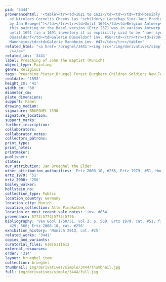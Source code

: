 ```yaml
---
pid: '3444'
provenancehtml: '<table><tr><td>1621 to 1622</td><td></td><td>Possibly in collection
  of Nicolaes Cornelis Cheeus (as "schilderye Lanschap Sint-Jans Predicatie gedaen
  by Jan Bruegel")</td></tr><tr><td>Until 1691</td><td>Belgium Antwerp</td><td>Either
  this painting or the Basel version (Ertz 257) was in various Antwerp collections
  until 1691 (in a 1691 inventory it is explicitly said to be "naer syn vader")</td></tr><tr><td>1719</td><td>Germany
  Düsseldorf</td><td>Galerie Düsseldorf inv. #50</td></tr><tr><td>1730</td><td>Germany
  Mannheim</td><td>Galerie Mannheim inv. #47</td></tr></table>'
related_html: "<a href='/brughel/3441'><img src='/img/derivatives/simple/3441/thumbnail.jpg'
  /></a>"
related_ids: '3441'
label: Preaching of John the Baptist (Munich)
object_type: Painting
genre: Religious
tags: Preaching Pieter_Bruegel Forest Burghers Children Soldiers New_Testament Saint
realdate: '1598'
height_cm: '41'
width_cm: '59'
diameter_cm:
plate_dimensions:
support: Panel
drawing_medium:
signature: BRUEGHEL 1598
signature_location:
support_marks:
further_inscription:
collaborators:
collaborator_notes:
collectors_patrons:
print_type:
print_notes:
printmaker:
publisher:
states:
our_attribution: Jan Brueghel the Elder
other_attribution_authorities: 'Ertz 2008-10, #256, Ertz 1979, #51, Honig database'
ertz_1979: '51'
ertz_2008: '256'
bailey_walker:
hollstein_no:
collection_type: Public
location_country: Germany
location_city: Munich
location_collection: Alte Pinakothek
location_or_most_recent_sale_notes: 'inv. #834'
provenance: 5773|5774|5775|5776
bibliography: 'Van Gool 1750/51, vol 2. p. 560; Ertz 1979, cat. #51, fig. 51, pp.
  429, 566; Ertz 2008-10, cat. #256'
exhibition_history: 'Munich 2013, cat. #25'
related_works: '3441'
copies_and_variants:
curatorial_files: 610|611|612
external_resources:
order: '314'
layout: brueghel_item
collection: brueghel
thumbnail: img/derivatives/simple/3444/thumbnail.jpg
full: img/derivatives/simple/3444/full.jpg
---
```

